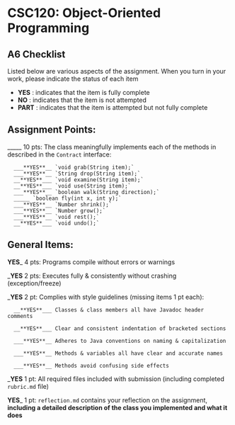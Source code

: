 # CSC120: Object-Oriented Programming
## A6 Checklist

Listed below are various aspects of the assignment.  When you turn in your work, please indicate the status of each item

- **YES** : indicates that the item is fully complete
- **NO** : indicates that the item is not attempted
- **PART** : indicates that the item is attempted but not fully complete


## Assignment Points:

_____ 10 pts: The class meaningfully implements each of the methods in described in the `Contract` interface:

      ___**YES**__ `void grab(String item);`
      ___**YES**__ `String drop(String item);`
      __**YES**___ `void examine(String item);`
      __**YES**___ `void use(String item);`
      ___**YES**__ `boolean walk(String direction);`
      _____ `boolean fly(int x, int y);`
      ___**YES**__ `Number shrink();`
      ___**YES**__ `Number grow();`
      ___**YES**__ `void rest();`
      __**YES**___ `void undo();`


## General Items:

__**YES**___ 4 pts: Programs compile without errors or warnings

___**YES**__ 2 pts: Executes fully & consistently without crashing (exception/freeze)

___**YES**__ 2 pt: Complies with style guidelines (missing items 1 pt each):

      __**YES**___ Classes & class members all have Javadoc header comments

      __**YES**___ Clear and consistent indentation of bracketed sections

      ___**YES**__ Adheres to Java conventions on naming & capitalization

      ___**YES**__ Methods & variables all have clear and accurate names

      ___**YES**__ Methods avoid confusing side effects

___**YES**__ 1 pt: All required files included with submission (including completed `rubric.md` file)

__**YES**___ 1 pt: `reflection.md` contains your reflection on the assignment, **including a detailed description of the class you implemented and what it does**
